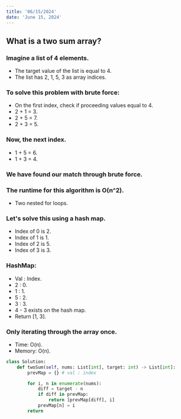 ```yaml
---
title: '06/15/2024'
date: 'June 15, 2024'
---
```


## What is a two sum array?

### Imagine a list of 4 elements.
- The target value of the list is equal to 4.
- The list has 2, 1, 5, 3 as array indices.

### To solve this problem with brute force:
- On the first index, check if proceeding values equal to 4.
- 2 + 1 = 3.
- 2 + 5 = 7.
- 2 + 3 = 5.

### Now, the next index.
- 1 + 5 = 6.
- 1 + 3 = 4.

### We have found our match through brute force.

### The runtime for this algorithm is O(n^2).
- Two nested for loops.

### Let's solve this using a hash map.
- Index of 0 is 2.
- Index of 1 is 1.
- Index of 2 is 5.
- Index of 3 is 3.

### HashMap:
- Val : Index.
- 2 : 0.
- 1 : 1.
- 5 : 2.
- 3 : 3.
- 4 - 3 exists on the hash map.
- Return [1, 3].

### Only iterating through the array once.
- Time: O(n).
- Memory: O(n).

```python
class Solution:
    def twoSum(self, nums: List[int], target: int) -> List[int]:
        prevMap = {} # val : index

        for i, n in enumerate(nums):
            diff = target - n
            if diff in prevMap:
                return [prevMap[diff], i]
            prevMap[n] = i
        return